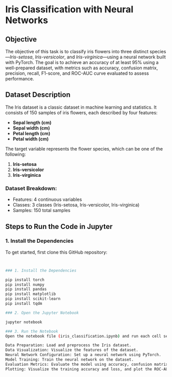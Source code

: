 # Iris Classification with Neural Networks

## Objective
The objective of this task is to classify iris flowers into three distinct species—*Iris-setosa*, *Iris-versicolor*, and *Iris-virginica*—using a neural network built with PyTorch. The goal is to achieve an accuracy of at least 95% using a well-prepared dataset, with metrics such as accuracy, confusion matrix, precision, recall, F1-score, and ROC-AUC curve evaluated to assess performance.

## Dataset Description
The Iris dataset is a classic dataset in machine learning and statistics. It consists of 150 samples of iris flowers, each described by four features:

- **Sepal length (cm)**
- **Sepal width (cm)**
- **Petal length (cm)**
- **Petal width (cm)**

The target variable represents the flower species, which can be one of the following:

1. **Iris-setosa**
2. **Iris-versicolor**
3. **Iris-virginica**

### Dataset Breakdown:
- Features: 4 continuous variables
- Classes: 3 classes (Iris-setosa, Iris-versicolor, Iris-virginica)
- Samples: 150 total samples

## Steps to Run the Code in Jupyter

### 1.  Install the Dependencies
To get started, first clone this GitHub repository:

```bash


### 1. Install the Dependencies

pip install torch
pip install numpy
pip install pandas
pip install matplotlib
pip install scikit-learn
pip install tqdm

### 2. Open the Jupyter Notebook

jupyter notebook

### 3. Run the Notebook
Open the notebook file (iris_classification.ipynb) and run each cell sequentially. The code is organized into sections:

Data Preparation: Load and preprocess the Iris dataset.
Data Visualization: Visualize the features of the dataset.
Neural Network Configuration: Set up a neural network using PyTorch.
Model Training: Train the neural network on the dataset.
Evaluation Metrics: Evaluate the model using accuracy, confusion matrix, precision, recall, F1-score, and ROC-AUC curve.
Plotting: Visualize the training accuracy and loss, and plot the ROC-AUC curves for each class.

